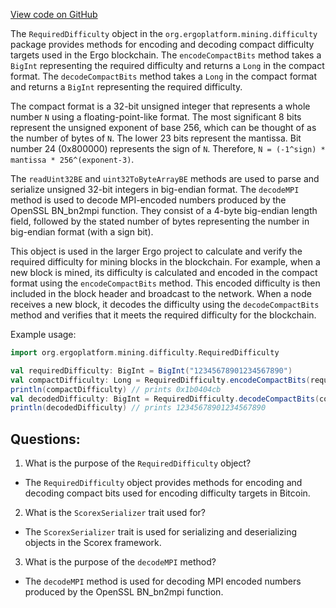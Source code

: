 [View code on GitHub](https://github.com/ergoplatform/ergo/src/main/scala/org/ergoplatform/mining/difficulty/RequiredDifficulty.scala)

The `RequiredDifficulty` object in the `org.ergoplatform.mining.difficulty` package provides methods for encoding and decoding compact difficulty targets used in the Ergo blockchain. The `encodeCompactBits` method takes a `BigInt` representing the required difficulty and returns a `Long` in the compact format. The `decodeCompactBits` method takes a `Long` in the compact format and returns a `BigInt` representing the required difficulty. 

The compact format is a 32-bit unsigned integer that represents a whole number `N` using a floating-point-like format. The most significant 8 bits represent the unsigned exponent of base 256, which can be thought of as the number of bytes of `N`. The lower 23 bits represent the mantissa. Bit number 24 (0x800000) represents the sign of `N`. Therefore, `N = (-1^sign) * mantissa * 256^(exponent-3)`. 

The `readUint32BE` and `uint32ToByteArrayBE` methods are used to parse and serialize unsigned 32-bit integers in big-endian format. The `decodeMPI` method is used to decode MPI-encoded numbers produced by the OpenSSL BN_bn2mpi function. They consist of a 4-byte big-endian length field, followed by the stated number of bytes representing the number in big-endian format (with a sign bit). 

This object is used in the larger Ergo project to calculate and verify the required difficulty for mining blocks in the blockchain. For example, when a new block is mined, its difficulty is calculated and encoded in the compact format using the `encodeCompactBits` method. This encoded difficulty is then included in the block header and broadcast to the network. When a node receives a new block, it decodes the difficulty using the `decodeCompactBits` method and verifies that it meets the required difficulty for the blockchain. 

Example usage:

```scala
import org.ergoplatform.mining.difficulty.RequiredDifficulty

val requiredDifficulty: BigInt = BigInt("12345678901234567890")
val compactDifficulty: Long = RequiredDifficulty.encodeCompactBits(requiredDifficulty)
println(compactDifficulty) // prints 0x1b0404cb
val decodedDifficulty: BigInt = RequiredDifficulty.decodeCompactBits(compactDifficulty)
println(decodedDifficulty) // prints 12345678901234567890
```
## Questions: 
 1. What is the purpose of the `RequiredDifficulty` object?
- The `RequiredDifficulty` object provides methods for encoding and decoding compact bits used for encoding difficulty targets in Bitcoin.

2. What is the `ScorexSerializer` trait used for?
- The `ScorexSerializer` trait is used for serializing and deserializing objects in the Scorex framework.

3. What is the purpose of the `decodeMPI` method?
- The `decodeMPI` method is used for decoding MPI encoded numbers produced by the OpenSSL BN_bn2mpi function.